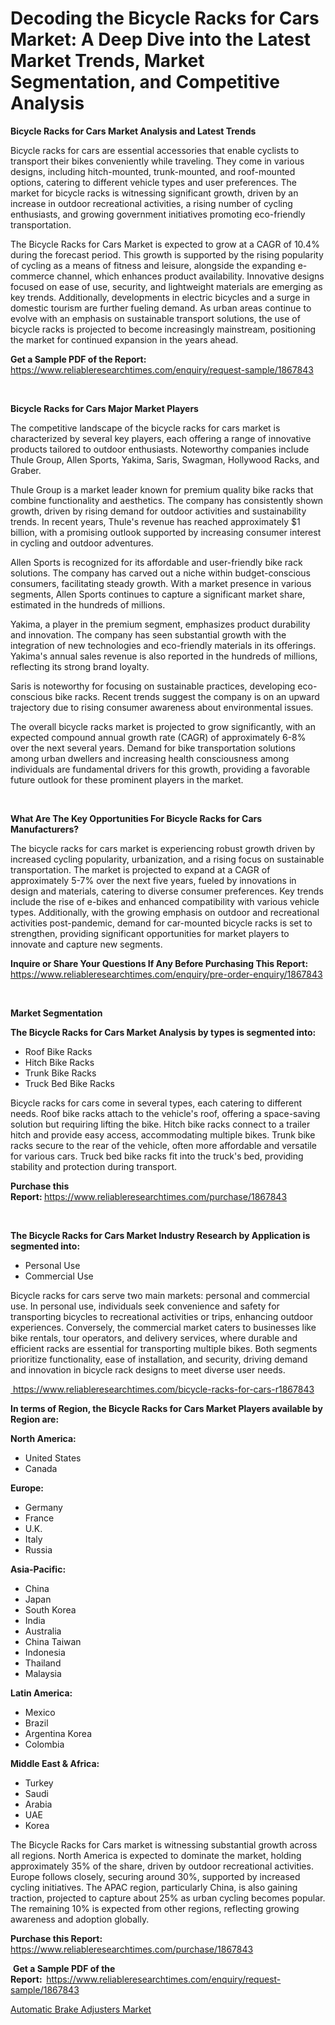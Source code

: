 <p><h1>Decoding the Bicycle Racks for Cars Market: A Deep Dive into the Latest Market Trends, Market Segmentation, and Competitive Analysis</h1></p><p><strong>Bicycle Racks for Cars Market Analysis and Latest Trends</strong></p>
<p><p>Bicycle racks for cars are essential accessories that enable cyclists to transport their bikes conveniently while traveling. They come in various designs, including hitch-mounted, trunk-mounted, and roof-mounted options, catering to different vehicle types and user preferences. The market for bicycle racks is witnessing significant growth, driven by an increase in outdoor recreational activities, a rising number of cycling enthusiasts, and growing government initiatives promoting eco-friendly transportation.</p><p>The Bicycle Racks for Cars Market is expected to grow at a CAGR of 10.4% during the forecast period. This growth is supported by the rising popularity of cycling as a means of fitness and leisure, alongside the expanding e-commerce channel, which enhances product availability. Innovative designs focused on ease of use, security, and lightweight materials are emerging as key trends. Additionally, developments in electric bicycles and a surge in domestic tourism are further fueling demand. As urban areas continue to evolve with an emphasis on sustainable transport solutions, the use of bicycle racks is projected to become increasingly mainstream, positioning the market for continued expansion in the years ahead.</p></p>
<p><strong>Get a Sample PDF of the Report:&nbsp;</strong> <a href="https://www.reliableresearchtimes.com/enquiry/request-sample/1867843?utm_campaign=2891&utm_medium=2&utm_source=Github&utm_content=ia&utm_term=30032025&utm_id=bicycle-racks-for-cars">https://www.reliableresearchtimes.com/enquiry/request-sample/1867843</a></p>
<p>&nbsp;</p>
<p><strong>Bicycle Racks for Cars Major Market Players</strong></p>
<p><p>The competitive landscape of the bicycle racks for cars market is characterized by several key players, each offering a range of innovative products tailored to outdoor enthusiasts. Noteworthy companies include Thule Group, Allen Sports, Yakima, Saris, Swagman, Hollywood Racks, and Graber.</p><p>Thule Group is a market leader known for premium quality bike racks that combine functionality and aesthetics. The company has consistently shown growth, driven by rising demand for outdoor activities and sustainability trends. In recent years, Thule's revenue has reached approximately $1 billion, with a promising outlook supported by increasing consumer interest in cycling and outdoor adventures.</p><p>Allen Sports is recognized for its affordable and user-friendly bike rack solutions. The company has carved out a niche within budget-conscious consumers, facilitating steady growth. With a market presence in various segments, Allen Sports continues to capture a significant market share, estimated in the hundreds of millions.</p><p>Yakima, a player in the premium segment, emphasizes product durability and innovation. The company has seen substantial growth with the integration of new technologies and eco-friendly materials in its offerings. Yakima's annual sales revenue is also reported in the hundreds of millions, reflecting its strong brand loyalty.</p><p>Saris is noteworthy for focusing on sustainable practices, developing eco-conscious bike racks. Recent trends suggest the company is on an upward trajectory due to rising consumer awareness about environmental issues.</p><p>The overall bicycle racks market is projected to grow significantly, with an expected compound annual growth rate (CAGR) of approximately 6-8% over the next several years. Demand for bike transportation solutions among urban dwellers and increasing health consciousness among individuals are fundamental drivers for this growth, providing a favorable future outlook for these prominent players in the market.</p></p>
<p>&nbsp;</p>
<p><strong>What Are The Key Opportunities For Bicycle Racks for Cars Manufacturers?</strong></p>
<p><p>The bicycle racks for cars market is experiencing robust growth driven by increased cycling popularity, urbanization, and a rising focus on sustainable transportation. The market is projected to expand at a CAGR of approximately 5-7% over the next five years, fueled by innovations in design and materials, catering to diverse consumer preferences. Key trends include the rise of e-bikes and enhanced compatibility with various vehicle types. Additionally, with the growing emphasis on outdoor and recreational activities post-pandemic, demand for car-mounted bicycle racks is set to strengthen, providing significant opportunities for market players to innovate and capture new segments.</p></p>
<p><strong>Inquire or Share Your Questions If Any Before Purchasing This Report:</strong> <a href="https://www.reliableresearchtimes.com/enquiry/pre-order-enquiry/1867843?utm_campaign=2891&utm_medium=2&utm_source=Github&utm_content=ia&utm_term=30032025&utm_id=bicycle-racks-for-cars">https://www.reliableresearchtimes.com/enquiry/pre-order-enquiry/1867843</a></p>
<p>&nbsp;</p>
<p><strong>Market Segmentation</strong></p>
<p><strong>The Bicycle Racks for Cars Market Analysis by types is segmented into:</strong></p>
<p><ul><li>Roof Bike Racks</li><li>Hitch Bike Racks</li><li>Trunk Bike Racks</li><li>Truck Bed Bike Racks</li></ul></p>
<p><p>Bicycle racks for cars come in several types, each catering to different needs. Roof bike racks attach to the vehicle's roof, offering a space-saving solution but requiring lifting the bike. Hitch bike racks connect to a trailer hitch and provide easy access, accommodating multiple bikes. Trunk bike racks secure to the rear of the vehicle, often more affordable and versatile for various cars. Truck bed bike racks fit into the truck's bed, providing stability and protection during transport.</p></p>
<p><strong>Purchase this Report:&nbsp;</strong><a href="https://www.reliableresearchtimes.com/purchase/1867843?utm_campaign=2891&utm_medium=2&utm_source=Github&utm_content=ia&utm_term=30032025&utm_id=bicycle-racks-for-cars">https://www.reliableresearchtimes.com/purchase/1867843</a></p>
<p>&nbsp;</p>
<p><strong>The Bicycle Racks for Cars Market Industry Research by Application is segmented into:</strong></p>
<p><ul><li>Personal Use</li><li>Commercial Use</li></ul></p>
<p><p>Bicycle racks for cars serve two main markets: personal and commercial use. In personal use, individuals seek convenience and safety for transporting bicycles to recreational activities or trips, enhancing outdoor experiences. Conversely, the commercial market caters to businesses like bike rentals, tour operators, and delivery services, where durable and efficient racks are essential for transporting multiple bikes. Both segments prioritize functionality, ease of installation, and security, driving demand and innovation in bicycle rack designs to meet diverse user needs.</p></p>
<p><a href="https://www.reliableresearchtimes.com/bicycle-racks-for-cars-r1867843?utm_campaign=2891&utm_medium=2&utm_source=Github&utm_content=ia&utm_term=30032025&utm_id=bicycle-racks-for-cars">&nbsp;https://www.reliableresearchtimes.com/bicycle-racks-for-cars-r1867843</a></p>
<p><strong>In terms of Region, the Bicycle Racks for Cars Market Players available by Region are:</strong></p>
<p>
    <p> <strong> North America: </strong>
        <ul>
            <li>United States</li>
            <li>Canada</li>
        </ul>
        </p> 
    <p> <strong> Europe: </strong>
        <ul>
            <li>Germany</li>
            <li>France</li>
            <li>U.K.</li>
            <li>Italy</li>
            <li>Russia</li>
        </ul>
        </p> 
    <p> <strong> Asia-Pacific: </strong>
        <ul>
            <li>China</li>
            <li>Japan</li>
            <li>South Korea</li>
            <li>India</li>
            <li>Australia</li>
            <li>China Taiwan</li>
            <li>Indonesia</li>
            <li>Thailand</li>
            <li>Malaysia</li>
        </ul>
        </p> 
    <p> <strong> Latin America: </strong>
        <ul>
            <li>Mexico</li>
            <li>Brazil</li>
            <li>Argentina Korea</li>
            <li>Colombia</li>
        </ul>
        </p> 
    <p> <strong> Middle East & Africa: </strong>
        <ul>
            <li>Turkey</li>
            <li>Saudi</li>
            <li>Arabia</li>
            <li>UAE</li>
            <li>Korea</li>
        </ul>
    </p>
    </p>
<p><p>The Bicycle Racks for Cars market is witnessing substantial growth across all regions. North America is expected to dominate the market, holding approximately 35% of the share, driven by outdoor recreational activities. Europe follows closely, securing around 30%, supported by increased cycling initiatives. The APAC region, particularly China, is also gaining traction, projected to capture about 25% as urban cycling becomes popular. The remaining 10% is expected from other regions, reflecting growing awareness and adoption globally.</p></p>
<p><strong>Purchase this Report: </strong><a href="https://www.reliableresearchtimes.com/purchase/1867843?utm_campaign=2891&utm_medium=2&utm_source=Github&utm_content=ia&utm_term=30032025&utm_id=bicycle-racks-for-cars">https://www.reliableresearchtimes.com/purchase/1867843</a></p>
<p>&nbsp;<strong>Get a Sample PDF of the Report:&nbsp;&nbsp;</strong><a href="https://www.reliableresearchtimes.com/enquiry/request-sample/1867843?utm_campaign=2891&utm_medium=2&utm_source=Github&utm_content=ia&utm_term=30032025&utm_id=bicycle-racks-for-cars">https://www.reliableresearchtimes.com/enquiry/request-sample/1867843</a></p>
<p><strong></strong></p>
<p><p><a href="https://github.com/hunanuzmez/Market-Research-Report-List-1/blob/main/automatic-brake-adjusters-market.md?utm_campaign=2891&utm_medium=2&utm_source=Github&utm_content=ia&utm_term=30032025&utm_id=bicycle-racks-for-cars">Automatic Brake Adjusters Market</a></p></p>